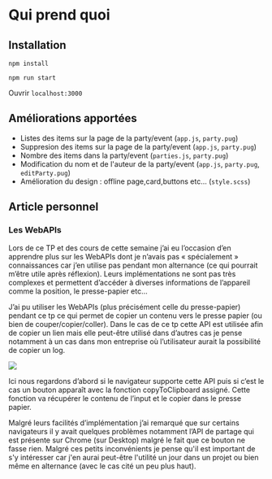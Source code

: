 # Qui prend quoi

## Installation

`npm install`

`npm run start`

Ouvrir `localhost:3000`

## Améliorations apportées

- Listes des items sur la page de la party/event (`app.js`, `party.pug`)
- Suppresion des items sur la page de la party/event (`app.js`, `party.pug`)
- Nombre des items dans la party/event (`parties.js`, `party.pug`)
- Modification du nom et de l'auteur de la party/event (`app.js`, `party.pug`, `editParty.pug`)
- Amélioration du design : offline page,card,buttons etc... (`style.scss`)

## Article personnel

### Les WebAPIs

Lors de ce TP et des cours de cette semaine j’ai eu l’occasion d’en apprendre plus sur les WebAPIs dont je n’avais pas « spécialement » connaissances car j’en utilise pas pendant mon alternance (ce qui pourrait m’être utile après réflexion). Leurs implémentations ne sont pas très complexes et permettent d’accéder à diverses informations de l’appareil comme la position, le presse-papier etc…

J’ai pu utiliser les WebAPIs (plus précisément celle du presse-papier) pendant ce tp ce qui permet de copier un contenu vers le presse papier (ou bien de couper/copier/coller).
Dans le cas de ce tp cette API est utilisée afin de copier un lien mais elle peut-être utilisé dans d’autres cas je pense notamment à un cas dans mon entreprise où l’utilisateur aurait la possibilité de copier un log.

<img align="center" src="https://i.imgur.com/I6zBmFa.png">

Ici nous regardons d’abord si le navigateur supporte cette API puis si c’est le cas un bouton apparaît avec la fonction copyToClipboard assigné.
Cette fonction va récupérer le contenu de l’input et le copier dans le presse papier.

Malgré leurs facilités d’implémentation j’ai remarqué que sur certains navigateurs il y avait quelques problèmes notamment l’API de partage qui est présente sur Chrome (sur Desktop) malgré le fait que ce bouton ne fasse rien.
Malgré ces petits inconvénients je pense qu'il est important de s'y intéresser car j'en aurai peut-être l'utilité un jour dans un projet ou bien même en alternance (avec le cas cité un peu plus haut).